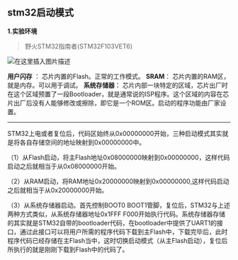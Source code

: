 ## stm32启动模式
**1.实验环境**
>野火STM32指南者(STM32F103VET6)

![在这里插入图片描述](https://img-blog.csdnimg.cn/20201231175809604.png?x-oss-process=image/watermark,type_ZmFuZ3poZW5naGVpdGk,shadow_10,text_aHR0cHM6Ly9ibG9nLmNzZG4ubmV0L3FxXzQzOTM4MDUy,size_16,color_FFFFFF,t_70)

**用户闪存** ： 芯片内置的Flash。正常的工作模式。
**SRAM**： 芯片内置的RAM区，就是内存。可以用于调试。
**系统存储器**： 芯片内部一块特定的区域，芯片出厂时在这个区域预置了一段Bootloader，就是通常说的ISP程序。这个区域的内容在芯片出厂后没有人能够修改或擦除，即它是一个ROM区。启动的程序功能由厂家设置。

****


STM32上电或者复位后，代码区始终从0x00000000开始，三种启动模式其实就是将各自存储空间的地址映射到0x00000000中。

（1）从Flash启动，将主Flash地址0x08000000映射到0x00000000，这样代码启动之后就相当于从0x08000000开始。

（2）从RAM启动，将RAM地址0x20000000映射到0x00000000,这样代码启动之后就相当于从0x20000000开始。

（3）从系统存储器启动。首先控制BOOT0 BOOT1管脚，复位后，STM32与上述两种方式类似，从系统存储器地址0x1FFF F000开始执行代码。系统存储器存储的其实就是STM32自带的bootloader代码，在bootloader中提供了UART1的接口，通过此接口可以将用户所需的程序代码下载到主Flash中，下载完毕后，此时程序代码已经存储在主Flash当中，这时切换启动模式（从主Flash启动），复位后所执行的就是刚刚下载到Flash中的代码了。